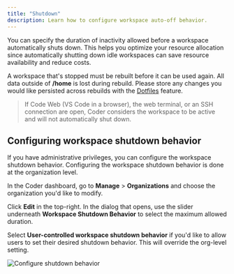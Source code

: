 ```yaml
---
title: "Shutdown"
description: Learn how to configure workspace auto-off behavior.
---
```


You can specify the duration of inactivity allowed before a workspace
automatically shuts down. This helps you optimize your resource allocation since
automatically shutting down idle workspaces can save resource availability and
reduce costs.

A workspace that's stopped must be rebuilt before it can be used again. All
data outside of **/home** is lost during rebuild. Please store any changes you
would like persisted across rebuilds with the
[Dotfiles](../../workspaces/personalization.md) feature.

> If Code Web (VS Code in a browser), the web terminal, or an SSH connection
> are open, Coder considers the workspace to be active and will not
> automatically shut down.

## Configuring workspace shutdown behavior

If you have administrative privileges, you can configure the workspace shutdown
behavior. Configuring the workspace shutdown behavior is done at the
organization level.

In the Coder dashboard, go to **Manage** > **Organizations** and choose the
organization you'd like to modify.

Click **Edit** in the top-right. In the dialog that opens, use the slider
underneath **Workspace Shutdown Behavior** to select the maximum allowed
duration.

Select **User-controlled workspace shutdown behavior** if you'd like to allow
users to set their desired shutdown behavior. This will override the org-level setting.

![Configure shutdown behavior](../../assets/admin/workspace-shutdown.png)
